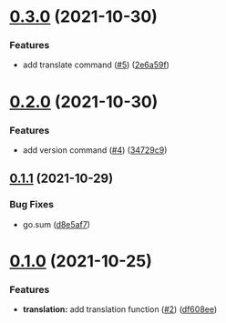 # [0.3.0](https://github.com/jonioliveira/tlt/compare/v0.2.0...v0.3.0) (2021-10-30)


### Features

* add translate command ([#5](https://github.com/jonioliveira/tlt/issues/5)) ([2e6a59f](https://github.com/jonioliveira/tlt/commit/2e6a59ff62f2ffee4b8bb73d03e9fe247829d114))



# [0.2.0](https://github.com/jonioliveira/tlt/compare/v0.1.1...v0.2.0) (2021-10-30)


### Features

* add version command ([#4](https://github.com/jonioliveira/tlt/issues/4)) ([34729c9](https://github.com/jonioliveira/tlt/commit/34729c95f4473c2a83605ef5e10ba8c5132a3cba))



## [0.1.1](https://github.com/jonioliveira/tlt/compare/v0.1.0...v0.1.1) (2021-10-29)


### Bug Fixes

* go.sum ([d8e5af7](https://github.com/jonioliveira/tlt/commit/d8e5af7ae95e313e0b674f2fd467a72a2a2aca0f))



# [0.1.0](https://github.com/jonioliveira/tlt/compare/df608ee56ee771af8443a504d9cd8676aa6bdacf...v0.1.0) (2021-10-25)


### Features

* **translation:** add translation function ([#2](https://github.com/jonioliveira/tlt/issues/2)) ([df608ee](https://github.com/jonioliveira/tlt/commit/df608ee56ee771af8443a504d9cd8676aa6bdacf))



